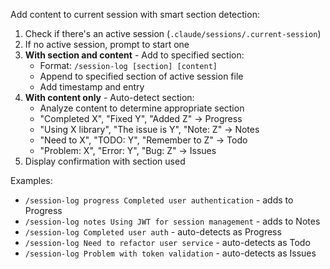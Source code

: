 Add content to current session with smart section detection:

1. Check if there's an active session (`.claude/sessions/.current-session`)
2. If no active session, prompt to start one
3. **With section and content** - Add to specified section:
   - Format: `/session-log [section] [content]`
   - Append to specified section of active session file
   - Add timestamp and entry
4. **With content only** - Auto-detect section:
   - Analyze content to determine appropriate section
   - "Completed X", "Fixed Y", "Added Z" → Progress
   - "Using X library", "The issue is Y", "Note: Z" → Notes
   - "Need to X", "TODO: Y", "Remember to Z" → Todo
   - "Problem: X", "Error: Y", "Bug: Z" → Issues
5. Display confirmation with section used

Examples:
- `/session-log progress Completed user authentication` - adds to Progress
- `/session-log notes Using JWT for session management` - adds to Notes
- `/session-log Completed user auth` - auto-detects as Progress
- `/session-log Need to refactor user service` - auto-detects as Todo
- `/session-log Problem with token validation` - auto-detects as Issues